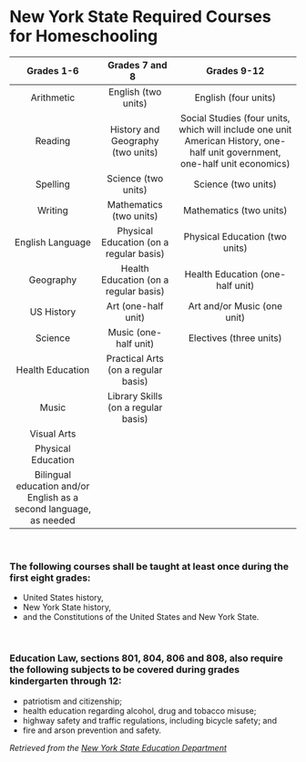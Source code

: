 <div class="table-wrapper" markdown="block">

# New York State Required Courses for Homeschooling

<!-- |<div class="table-col-one" style="width: 200px"><h3>Grades 1-6</h3></div>|<div class="table-col-two" style="width: 200px"><h3>Grades 7 and 8</h3></div>|<div class="table-col-three" style="width: 200px"><h3>Grades 9-12</h3></div>| -->

|Grades 1-6|&nbsp; Grades 7 and 8 &nbsp;|Grades 9-12|
|:-------------------------------: | :-------------------: | :-------------------: |
| Arithmetic | English (two units) | English (four units)|
| Reading | History and Geography (two units) | Social Studies (four units, which will include one unit American History, one-half unit government, one-half unit economics) |
| Spelling | Science (two units) | Science (two units) |
| Writing| Mathematics (two units) | Mathematics (two units)|
| English Language | Physical Education (on a regular basis) | Physical Education (two units) |
| Geography | Health Education (on a regular basis) | Health Education (one-half unit) |
| US History | Art (one-half unit) | Art and/or Music (one unit) |
| Science | Music (one-half unit) | Electives (three units) |
| Health Education | Practical Arts (on a regular basis) |  |
| Music |Library Skills (on a regular basis) |  |
| Visual Arts |   |  |
| Physical Education |   |  |
| Bilingual education and/or English as a second language, as needed |  | |

<br>
  
### The following courses shall be taught at least once during the first eight grades:
  - United States history,
  - New York State history,
  - and the Constitutions of the United States and New York State.
  
<br>

### Education Law, sections 801, 804, 806 and 808, also require the following subjects to be covered during grades kindergarten through 12:
- patriotism and citizenship;
- health education regarding alcohol, drug and tobacco misuse;
- highway safety and traffic regulations, including bicycle safety; and
- fire and arson prevention and safety.

_Retrieved from the [New York State Education Department](http://www.nysed.gov/curriculum-instruction/10010-home-instruction#IHIPContent)_

<br>
</div>
